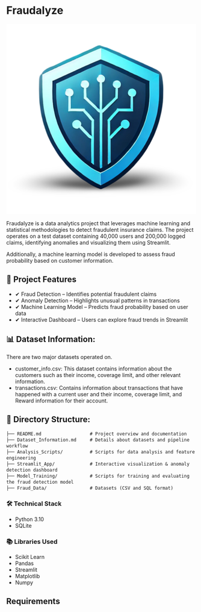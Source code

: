 # Fraudalyze
![Fraudalyze Logo](images/Fraudalyze.png)

Fraudalyze is a data analytics project that leverages machine learning and statistical methodologies to detect fraudulent insurance claims. The project operates on a test dataset containing 40,000 users and 200,000 logged claims, identifying anomalies and visualizing them using Streamlit.

Additionally, a machine learning model is developed to assess fraud probability based on customer information.

## 🚀 Project Features
- ✔ Fraud Detection – Identifies potential fraudulent claims
- ✔ Anomaly Detection – Highlights unusual patterns in transactions
- ✔ Machine Learning Model – Predicts fraud probability based on user data
- ✔ Interactive Dashboard – Users can explore fraud trends in Streamlit

## 📊 Dataset Information:

There are two major datasets operated on. 

- customer_info.csv: This dataset contains information about the customers such as their income, coverage limit, and other relevant information.
- transactions.csv: Contains information about transactions that have happened with a current user and their income, coverage limit, and Reward information for their account.

## 📂 Directory Structure:
```
├── README.md                  # Project overview and documentation
├── Dataset_Information.md     # Details about datasets and pipeline workflow
├── Analysis_Scripts/          # Scripts for data analysis and feature engineering
├── Streamlit_App/             # Interactive visualization & anomaly detection dashboard
├── Model_Training/            # Scripts for training and evaluating the fraud detection model
├── Fraud_Data/                # Datasets (CSV and SQL format)
```

### 🛠️ Technical Stack
- Python 3.10
- SQLite

### 📚 Libraries Used
- Scikit Learn
- Pandas
- Streamlit
- Matplotlib
- Numpy

## Requirements







